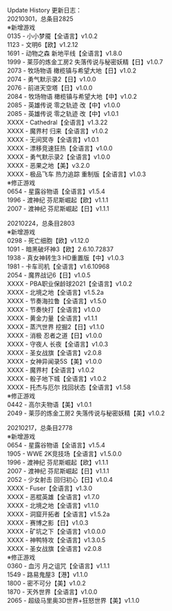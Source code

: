 Update History 更新日志：  
20210301，总条目2825  
※新增游戏  
0135 - 小小梦魇【全语言】v1.0.2  
1123 - 文明6【欧】v1.2.12  
1691 - 动物之森 新地平线【全语言】v1.8.0  
1999 - 莱莎的炼金工房2 失落传说与秘密妖精【日】v1.0.7  
2073 - 牧场物语 橄榄镇与希望大地【日】v1.0.2  
2074 - 勇气默示录2【日】v1.0.0  
2076 - 前进天空塔【日】v1.0.0  
2084 - 牧场物语 橄榄镇与希望大地【中】v1.0.2  
2085 - 英雄传说 零之轨迹 改【中】v1.0.0  
2085 - 英雄传说 零之轨迹 改【中】v1.0.1  
XXXX - Cathedral【全语言】v1.3.22  
XXXX - 魔界村 归来【全语言】v1.0.2  
XXXX - 无间冥寺【全语言】v1.0.1  
XXXX - 漂移竞速狂热【全语言】v1.0.0  
XXXX - 勇气默示录2【全语言】v1.0.0  
XXXX - 恶果之地【美】v3.2.0  
XXXX - 极品飞车 热力追踪 重制版【全语言】v1.0.3  
※修正游戏  
0654 - 星露谷物语【全语言】v1.5.4  
1996 - 渡神纪 芬尼斯崛起【欧】v1.1.1  
2007 - 渡神纪 芬尼斯崛起【日】v1.1.1  
  
20210224，总条目2803  
※新增游戏  
0298 - 死亡细胞【欧】v1.12.0  
1091 - 暗黑破坏神3【欧】2.6.10.72837  
1938 - 真女神转生3 HD重置版【中】v1.0.3  
1981 - 卡车司机【全语言】v1.6.10968  
2054 - 魔界战记6【日】v1.0.5  
XXXX - PBA职业保龄球2021【全语言】v1.0.2  
XXXX - 北境之地【全语言】v1.5.2a  
XXXX - 节奏海拉鲁【全语言】v1.5.0  
XXXX - 节奏快打【全语言】v1.0.0  
XXXX - 黄金力量【全语言】v1.1.1  
XXXX - 蒸汽世界 挖掘2【日】v1.1.0  
XXXX - 消极 忍者之道【日】v1.0.0  
XXXX - 守夜人 长夜【全语言】v1.0.3  
XXXX - 圣女战旗【全语言】v2.0.8  
XXXX - 女神异闻录5S【美】v1.0.0  
XXXX - 魔界村【全语言】v1.0.2  
XXXX - 骰子地下城【全语言】v1.0.2  
XXXX - 托杰与厄尔 找回状态【全语言】v1.58  
※修正游戏  
0442 - 高尔夫物语【美】v1.0.1  
2049 - 莱莎的炼金工房2 失落传说与秘密妖精【美】v1.0.2  
  
20210217，总条目2778  
※新增游戏  
0654 - 星露谷物语【全语言】v1.5.4  
1905 - WWE 2K竞技场【全语言】v1.5.0.0  
1996 - 渡神纪 芬尼斯崛起【欧】v1.1.1  
2007 - 渡神纪 芬尼斯崛起【日】v1.1.1  
2052 - 少女射击 回归初心【日】v1.0.4  
XXXX - Fuser【全语言】v1.3.0  
XXXX - 恶棍英雄【全语言】v1.7.0  
XXXX - 北境之地【全语言】v1.1.0  
XXXX - 洞窟开拓者【全语言】v1.5.2a  
XXXX - 赛博之影【日】v1.0.3  
XXXX - 矿坑之下【全语言】v1.0.0.0  
XXXX - 神鸭特攻【全语言】v1.3.0.5  
XXXX - 圣女战旗【全语言】v2.0.8  
※修正游戏  
0360 - 血污 月之诅咒【全语言】v1.1.1  
1549 - 路易鬼屋3【港】v1.1.0  
1800 - 密不可分【美】v1.0.2  
1870 - 天外世界【全语言】v1.0.0  
2065 - 超级马里奥3D世界+狂怒世界【美】v1.1.0
